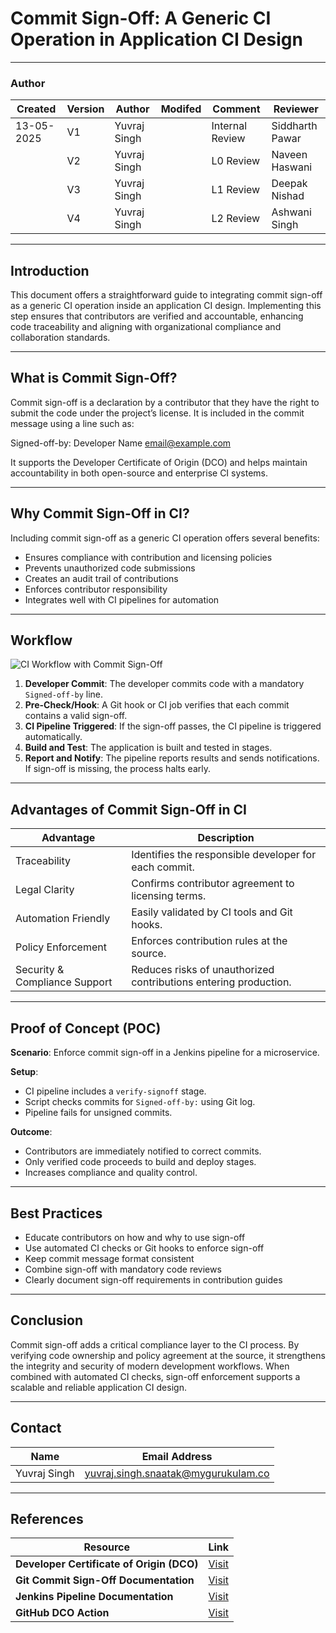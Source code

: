 # Commit Sign-Off: A Generic CI Operation in Application CI Design

---

### Author
| Created     |  Version   |   Author     |  Modifed   |      Comment      |    Reviewer      |
|-------------|------------|--------------|------------|-------------------|------------------|
| 13-05-2025  |  V1        | Yuvraj Singh |            | Internal Review   | Siddharth Pawar  |
|             |  V2        | Yuvraj Singh |            | L0 Review         | Naveen Haswani |
|             |  V3        | Yuvraj Singh |            | L1 Review         | Deepak Nishad |
|             |  V4        | Yuvraj Singh |            | L2 Review         | Ashwani Singh |

---

## Introduction

This document offers a straightforward guide to integrating commit sign-off as a generic CI operation inside an application CI design. Implementing this step ensures that contributors are verified and accountable, enhancing code traceability and aligning with organizational compliance and collaboration standards.

---

## What is Commit Sign-Off?

Commit sign-off is a declaration by a contributor that they have the right to submit the code under the project’s license. It is included in the commit message using a line such as:

Signed-off-by: Developer Name <email@example.com>

It supports the Developer Certificate of Origin (DCO) and helps maintain accountability in both open-source and enterprise CI systems.

---

## Why Commit Sign-Off in CI?

Including commit sign-off as a generic CI operation offers several benefits:

- Ensures compliance with contribution and licensing policies
- Prevents unauthorized code submissions
- Creates an audit trail of contributions
- Enforces contributor responsibility
- Integrates well with CI pipelines for automation

---

## Workflow 

![CI Workflow with Commit Sign-Off](workflow.png)


1. **Developer Commit**: The developer commits code with a mandatory `Signed-off-by` line.
2. **Pre-Check/Hook**: A Git hook or CI job verifies that each commit contains a valid sign-off.
3. **CI Pipeline Triggered**: If the sign-off passes, the CI pipeline is triggered automatically.
4. **Build and Test**: The application is built and tested in stages.
5. **Report and Notify**: The pipeline reports results and sends notifications. If sign-off is missing, the process halts early.

---

## Advantages of Commit Sign-Off in CI

| Advantage                     | Description                                                                 |
|-------------------------------|-----------------------------------------------------------------------------|
| Traceability                  | Identifies the responsible developer for each commit.                      |
| Legal Clarity                 | Confirms contributor agreement to licensing terms.                         |
| Automation Friendly           | Easily validated by CI tools and Git hooks.                                |
| Policy Enforcement            | Enforces contribution rules at the source.                                 |
| Security & Compliance Support| Reduces risks of unauthorized contributions entering production.           |

---

## Proof of Concept (POC)

**Scenario**: Enforce commit sign-off in a Jenkins pipeline for a microservice.

**Setup**:

- CI pipeline includes a `verify-signoff` stage.
- Script checks commits for `Signed-off-by:` using Git log.
- Pipeline fails for unsigned commits.

**Outcome**:

- Contributors are immediately notified to correct commits.
- Only verified code proceeds to build and deploy stages.
- Increases compliance and quality control.

---

## Best Practices

- Educate contributors on how and why to use sign-off
- Use automated CI checks or Git hooks to enforce sign-off
- Keep commit message format consistent
- Combine sign-off with mandatory code reviews
- Clearly document sign-off requirements in contribution guides

---

## Conclusion

Commit sign-off adds a critical compliance layer to the CI process. By verifying code ownership and policy agreement at the source, it strengthens the integrity and security of modern development workflows. When combined with automated CI checks, sign-off enforcement supports a scalable and reliable application CI design.

---

## Contact

| Name          | Email Address                              |
|---------------|--------------------------------------------|
| Yuvraj Singh  | yuvraj.singh.snaatak@mygurukulam.co         |

---

## References

| Resource                         | Link                                                |
|----------------------------------|-----------------------------------------------------|
| **Developer Certificate of Origin (DCO)** | [Visit](https://developercertificate.org/) |
| **Git Commit Sign-Off Documentation** | [Visit](https://git-scm.com/docs/git-commit#Documentation/git-commit.txt---signoff) |
| **Jenkins Pipeline Documentation** | [Visit](https://www.jenkins.io/doc/book/pipeline/) |
| **GitHub DCO Action**           | [Visit](https://github.com/probot/dco) |
